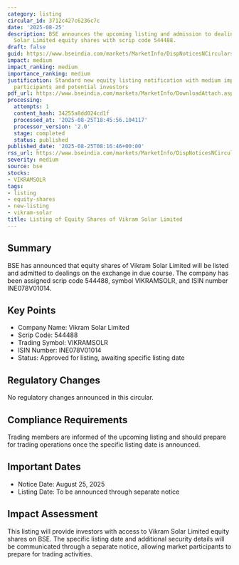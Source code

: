 ```yaml
---
category: listing
circular_id: 3712c427c6236c7c
date: '2025-08-25'
description: BSE announces the upcoming listing and admission to dealings of Vikram
  Solar Limited equity shares with scrip code 544488.
draft: false
guid: https://www.bseindia.com/markets/MarketInfo/DispNoticesNCirculars.aspx?Noticeid={CD76E181-DC71-4C91-BCA5-6D44E40B6B1A}&noticeno=20250825-9&dt=08/25/2025&icount=9&totcount=67&flag=0
impact: medium
impact_ranking: medium
importance_ranking: medium
justification: Standard new equity listing notification with medium impact for market
  participants and potential investors
pdf_url: https://www.bseindia.com/markets/MarketInfo/DownloadAttach.aspx?id=20250825-9&attachedId=
processing:
  attempts: 1
  content_hash: 34255a8dd024cd1f
  processed_at: '2025-08-25T18:45:56.104117'
  processor_version: '2.0'
  stage: completed
  status: published
published_date: '2025-08-25T08:16:46+00:00'
rss_url: https://www.bseindia.com/markets/MarketInfo/DispNoticesNCirculars.aspx?Noticeid={CD76E181-DC71-4C91-BCA5-6D44E40B6B1A}&noticeno=20250825-9&dt=08/25/2025&icount=9&totcount=67&flag=0
severity: medium
source: bse
stocks:
- VIKRAMSOLR
tags:
- listing
- equity-shares
- new-listing
- vikram-solar
title: Listing of Equity Shares of Vikram Solar Limited
---
```


## Summary

BSE has announced that equity shares of Vikram Solar Limited will be listed and admitted to dealings on the exchange in due course. The company has been assigned scrip code 544488, symbol VIKRAMSOLR, and ISIN number INE078V01014.

## Key Points

- Company Name: Vikram Solar Limited
- Scrip Code: 544488
- Trading Symbol: VIKRAMSOLR
- ISIN Number: INE078V01014
- Status: Approved for listing, awaiting specific listing date

## Regulatory Changes

No regulatory changes announced in this circular.

## Compliance Requirements

Trading members are informed of the upcoming listing and should prepare for trading operations once the specific listing date is announced.

## Important Dates

- Notice Date: August 25, 2025
- Listing Date: To be announced through separate notice

## Impact Assessment

This listing will provide investors with access to Vikram Solar Limited equity shares on BSE. The specific listing date and additional security details will be communicated through a separate notice, allowing market participants to prepare for trading activities.